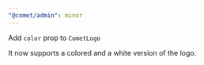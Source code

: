 ```yaml
---
"@comet/admin": minor
---
```


Add `color` prop to `CometLogo`

It now supports a colored and a white version of the logo.
